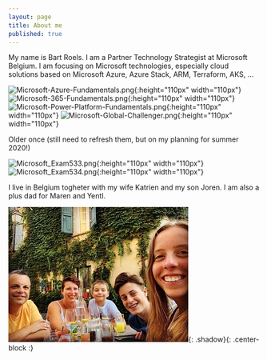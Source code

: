 ```yaml
---
layout: page
title: About me
published: true
---
```


My name is Bart Roels. I am a Partner Technology Strategist at Microsoft Belgium.
I am focusing on Microsoft technologies, especially cloud solutions based on Microsoft Azure, Azure Stack, ARM, Terraform, AKS, ...

![Microsoft-Azure-Fundamentals.png]({{site.baseurl}}/img/Microsoft-Azure-Fundamentals.png "AZ-900 | Microsoft Azure Fundamentals"){:height="110px" width="110px"}
![Microsoft-365-Fundamentals.png]({{site.baseurl}}/img/Microsoft-365-Fundamentals.png "MS-900 | Microsoft 365 Fundamentals"){:height="110px" width="110px"}
![Microsoft-Power-Platform-Fundamentals.png]({{site.baseurl}}/img/Microsoft-Power-Platform-Fundamentals.png "PL-900 | Microsoft Power Platform Fundamentals"){:height="110px" width="110px"}
![Microsoft-Global-Challenger.png]({{site.baseurl}}/img/Microsoft-Global-Challenger.png "Microsoft Global Challenger"){:height="110px" width="110px"}

Older once (still need to refresh them, but on my planning for summer 2020!)

![Microsoft_Exam533.png]({{site.baseurl}}/img/Microsoft_Exam533.png "70-533 | Implementing Microsoft Azure Infrastructure Solutions"){:height="110px" width="110px"}
![Microsoft_Exam534.png]({{site.baseurl}}/img/Microsoft_Exam534.png "70-534 | Architecting Microsoft Azure Solutions"){:height="110px" width="110px"}


I live in Belgium togheter with my wife Katrien and my son Joren. I am also a plus dad for Maren and Yentl.

![Image of my family](img/myfamily.jpg){: .shadow}{: .center-block :}
